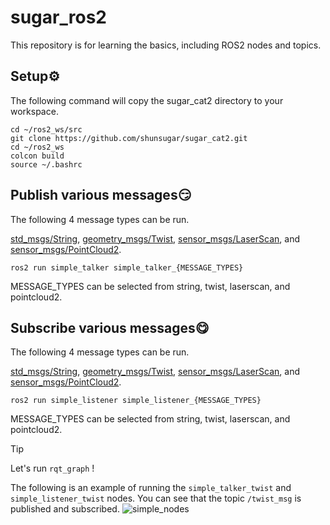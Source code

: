 # sugar_ros2
This repository is for learning the basics, including ROS2 nodes and topics.


## Setup⚙️
The following command will copy the sugar_cat2 directory to your workspace.
```
cd ~/ros2_ws/src
git clone https://github.com/shunsugar/sugar_cat2.git
cd ~/ros2_ws
colcon build
source ~/.bashrc
```


## Publish various messages😏
The following 4 message types can be run.

[std_msgs/String](https://docs.ros.org/en/api/std_msgs/html/msg/String.html), 
[geometry_msgs/Twist](https://docs.ros.org/en/jade/api/geometry_msgs/html/msg/Twist.html), 
[sensor_msgs/LaserScan](https://docs.ros.org/en/groovy/api/sensor_msgs/html/msg/LaserScan.html), and
[sensor_msgs/PointCloud2](https://docs.ros.org/en/jade/api/sensor_msgs/html/msg/PointCloud2.html).
```
ros2 run simple_talker simple_talker_{MESSAGE_TYPES}
```
MESSAGE_TYPES can be selected from string, twist, laserscan, and pointcloud2.


## Subscribe various messages😋
The following 4 message types can be run.

[std_msgs/String](https://docs.ros.org/en/api/std_msgs/html/msg/String.html), 
[geometry_msgs/Twist](https://docs.ros.org/en/jade/api/geometry_msgs/html/msg/Twist.html), 
[sensor_msgs/LaserScan](https://docs.ros.org/en/groovy/api/sensor_msgs/html/msg/LaserScan.html), and
[sensor_msgs/PointCloud2](https://docs.ros.org/en/jade/api/sensor_msgs/html/msg/PointCloud2.html).
```
ros2 run simple_listener simple_listener_{MESSAGE_TYPES}
```
MESSAGE_TYPES can be selected from string, twist, laserscan, and pointcloud2.

>[!TIP]
>Let's run ```rqt_graph``` !
>
>The following is an example of running the ```simple_talker_twist``` and ```simple_listener_twist``` nodes. You can see that the topic ```/twist_msg``` is published and subscribed.
![simple_nodes](https://github.com/shunsugar/sugar_cat2/assets/120554165/af732472-0a2c-42a8-98e0-881c07acef55)
